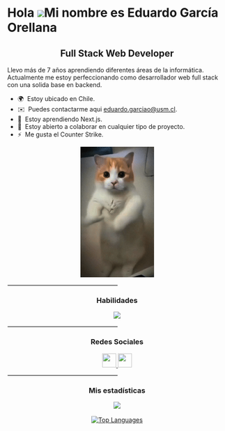 Hola ![](https://user-images.githubusercontent.com/18350557/176309783-0785949b-9127-417c-8b55-ab5a4333674e.gif)Mi nombre es Eduardo García Orellana
===============================================================================================================================================

<h2 align=center>Full Stack Web Developer</h2>


Llevo más de 7 años aprendiendo diferentes áreas de la informática. Actualmente me estoy perfeccionando como desarrollador web full stack con una solida base en backend.

* 🌍  Estoy ubicado en Chile.
* ✉️  Puedes contactarme aqui [eduardo.garciao@usm.cl](mailto:eduardo.garciao@usm.cl).
* 🧠  Estoy aprendiendo Next.js.
* 🤝  Estoy abierto a colaborar en cualquier tipo de proyecto.
* ⚡  Me gusta el Counter Strike.

<div align="center">
  
  ![Gato bailando](./dancingCat.gif)
</div>

<hr style="border: 0.5px solid #ddd; width: 50%;">

<div id=header align=center>
  <h3>Habilidades</h3>
</div> 

<p align="center">
  <a href="https://skillicons.dev">
    <img src="https://skillicons.dev/icons?i=html,css,js,ts,java,py,nodejs,mysql,c,cpp,express,nestjs,figma,firebase,git,github,jest,matlab,maven,npm,php,postman,react,astro,spring,tailwind,vite,androidstudio,unity,ubuntu&perline=6" />
  </a>
</p>

<hr style="border: 0.5px solid #ddd; width: 50%;">
<div id=header align=center>
  <h3>Redes Sociales</h3>
</div> 

<p align="center"> <a href="https://www.github.com/Srmule" target="_blank" rel="noreferrer"> <picture> <source media="(prefers-color-scheme: dark)" srcset="https://raw.githubusercontent.com/danielcranney/readme-generator/main/public/icons/socials/github-dark.svg" /> <source media="(prefers-color-scheme: light)" srcset="https://raw.githubusercontent.com/danielcranney/readme-generator/main/public/icons/socials/github.svg" /> <img src="https://raw.githubusercontent.com/danielcranney/readme-generator/main/public/icons/socials/github.svg" width="32" height="32" /> </picture> </a> <a href="https://www.linkedin.com/in/eduardo-garcía-o" target="_blank" rel="noreferrer"> <picture> <source media="(prefers-color-scheme: dark)" srcset="https://raw.githubusercontent.com/danielcranney/readme-generator/main/public/icons/socials/linkedin-dark.svg" /> <source media="(prefers-color-scheme: light)" srcset="https://raw.githubusercontent.com/danielcranney/readme-generator/main/public/icons/socials/linkedin.svg" /> <img src="https://raw.githubusercontent.com/danielcranney/readme-generator/main/public/icons/socials/linkedin.svg" width="32" height="32" /> </picture> </a></p>

<hr style="border: 0.5px solid #ddd; width: 50%;">
<div id=header align=center>
  <h3>Mis estadísticas</h3>
</div> 

<div align="center">
<a href="http://www.github.com/Srmule"><img src="https://github-readme-streak-stats.herokuapp.com/?user=SrMule&stroke=ffffff&background=1c1917&ring=ec4899&fire=ec4899&currStreakNum=ffffff&currStreakLabel=ec4899&sideNums=ffffff&sideLabels=ffffff&dates=ffffff&hide_border=true" /></a>

<a href="https://github.com/Srmule" align="left"><img src="https://github-readme-stats.vercel.app/api/top-langs/?username=SrMule&langs_count=10&title_color=ec4899&text_color=ffffff&icon_color=ec4899&bg_color=1c1917&hide_border=true&locale=en&custom_title=Top%20%Languages" alt="Top Languages" /></a>
</div>

